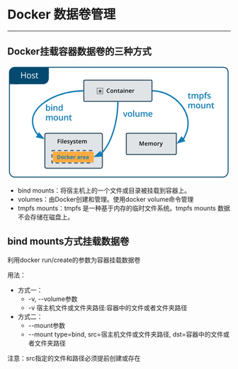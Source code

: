 # Docker 数据卷管理
---
## Docker挂载容器数据卷的三种方式
![](/assets/00.png)
- bind mounts：将宿主机上的一个文件或目录被挂载到容器上。
- volumes：由Docker创建和管理。使用docker volume命令管理
- tmpfs mounts：tmpfs 是一种基于内存的临时文件系统。tmpfs mounts 数据不会存储在磁盘上。
## bind mounts方式挂载数据卷

利用docker run/create的参数为容器挂载数据卷

用法：
  - 方式一：
    - -v, --volume参数
    - -v 宿主机文件或文件夹路径:容器中的文件或者文件夹路径
  - 方式二：
    - --mount参数
    - --mount type=bind, src=宿主机文件或文件夹路径, dst=容器中的文件或者文件夹路径
    
注意：src指定的文件和路径必须提前创建或存在

